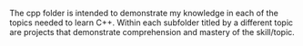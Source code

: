 The cpp folder is intended to demonstrate my knowledge in each of the topics needed to learn C++. Within each subfolder titled by a different 
topic are projects that demonstrate comprehension and mastery of the skill/topic. 
